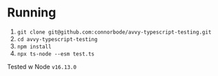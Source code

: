 # Running

1. `git clone git@github.com:connorbode/avvy-typescript-testing.git`
2. `cd avvy-typescript-testing`
2. `npm install`
2. `npx ts-node --esm test.ts`

Tested w Node `v16.13.0`
